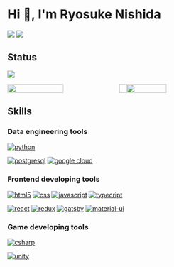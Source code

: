 # Hi 👋, I'm Ryosuke Nishida

[![](https://img.shields.io/badge/Twitter-1DA1F2?&logo=twitter&logoColor=white)](https://twitter.com/ryosukeskill)
[![](https://img.shields.io/badge/LinkedIn-0077B5?&logo=linkedin&logoColor=white)](https://www.linkedin.com/in/ryosukeskill/)

## Status

![](https://github-profile-summary-cards.vercel.app/api/cards/profile-details?username=24daryo&theme=vue)

<div style="display:flex; box-sizing:border-box">
<img src="https://github-readme-stats.vercel.app/api?username=24daryo&count_private=true&show_icons=true" width="50%"/>
<img width="16px"/>
<img src="https://github-readme-stats.vercel.app/api/top-langs/?username=24daryo&layout=compact" width="42.2%"/>
</div>

## Skills

### Data engineering tools

[![python](https://img.shields.io/badge/Python-3776AB?style=for-the-badge&logo=python&logoColor=white)](https://www.python.org/)

[![postgresql](https://img.shields.io/badge/PostgreSQL-316192?style=for-the-badge&logo=postgresql&logoColor=white)](https://www.postgresql.org/)
[![google cloud](https://img.shields.io/badge/Google_Cloud-4285F4?style=for-the-badge&logo=google-cloud&logoColor=white)](https://console.cloud.google.com/)

### Frontend developing tools

[![html5](https://img.shields.io/badge/HTML5-E34F26?style=for-the-badge&logo=html5&logoColor=white)](https://developer.mozilla.org/ja/docs/Web/HTML/Reference)
[![css](https://img.shields.io/badge/CSS3-1572B6?style=for-the-badge&logo=css3&logoColor=white)](https://developer.mozilla.org/ja/docs/Web/CSS/Reference)
[![javascript](https://img.shields.io/badge/JavaScript-F7DF1E?style=for-the-badge&logo=javascript&logoColor=black)](https://developer.mozilla.org/ja/docs/Web/JavaScript/Reference)
[![typecript](https://img.shields.io/badge/TypeScript-007ACC?style=for-the-badge&logo=typescript&logoColor=white)](https://www.typescriptlang.org/)

[![react](https://img.shields.io/badge/React-20232A?style=for-the-badge&logo=react&logoColor=61DAFB)](https://ja.reactjs.org/)
[![redux](https://img.shields.io/badge/Redux-593D88?style=for-the-badge&logo=redux&logoColor=white)](https://redux.js.org/)
[![gatsby](https://img.shields.io/badge/Gatsby-663399?style=for-the-badge&logo=gatsby&logoColor=white)](https://www.gatsbyjs.com/)
[![material-ui](https://img.shields.io/badge/Material--UI-0081CB?style=for-the-badge&logo=material-ui&logoColor=white)](https://mui.com/)

### Game developing tools

[![csharp](https://img.shields.io/badge/C%23-239120?style=for-the-badge&logo=c-sharp&logoColor=white)](https://docs.microsoft.com/ja-jp/dotnet/csharp/)

[![unity](https://img.shields.io/badge/Unity-100000?style=for-the-badge&logo=unity&logoColor=white)](https://unity.com/)
